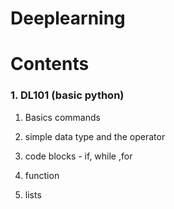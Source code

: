 # Deeplearning
<h1>Contents</h1>
<h3>1. DL101 (basic python)</h3>

  1. Basics commands
  
  2. simple data type and the operator
  
  3. code blocks - if, while ,for
  
  4. function
  
  5. lists
  
